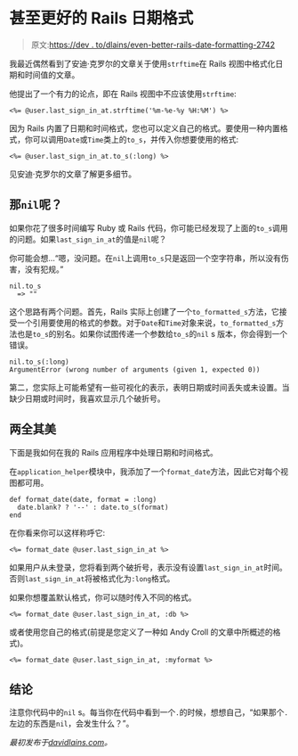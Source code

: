 # 甚至更好的 Rails 日期格式

> 原文:[https://dev . to/dlains/even-better-rails-date-formatting-2742](https://dev.to/dlains/even-better-rails-date-formatting-2742)

我最近偶然看到了安迪·克罗尔的文章关于使用`strftime`在 Rails 视图中格式化日期和时间值的文章。

他提出了一个有力的论点，即在 Rails 视图中不应该使用`strftime`:

```
<%= @user.last_sign_in_at.strftime('%m-%e-%y %H:%M') %> 
```

因为 Rails 内置了日期和时间格式，您也可以定义自己的格式。要使用一种内置格式，你可以调用`Date`或`Time`类上的`to_s`，并传入你想要使用的格式:

```
<%= @user.last_sign_in_at.to_s(:long) %> 
```

见安迪·克罗尔的文章了解更多细节。

## [](#what-about-raw-nil-endraw-)那`nil`呢？

如果你花了很多时间编写 Ruby 或 Rails 代码，你可能已经发现了上面的`to_s`调用的问题。如果`last_sign_in_at`的值是`nil`呢？

你可能会想...“嗯，没问题。在`nil`上调用`to_s`只是返回一个空字符串，所以没有伤害，没有犯规。”

```
nil.to_s
  => "" 
```

这个思路有两个问题。首先，Rails 实际上创建了一个`to_formatted_s`方法，它接受一个引用要使用的格式的参数。对于`Date`和`Time`对象来说，`to_formatted_s`方法也是`to_s`的别名。如果你试图传递一个参数给`to_s`的`nil` s 版本，你会得到一个错误。

```
nil.to_s(:long)
ArgumentError (wrong number of arguments (given 1, expected 0)) 
```

第二，您实际上可能希望有一些可视化的表示，表明日期或时间丢失或未设置。当缺少日期或时间时，我喜欢显示几个破折号。

## [](#best-of-both-worlds)两全其美

下面是我如何在我的 Rails 应用程序中处理日期和时间格式。

在`application_helper`模块中，我添加了一个`format_date`方法，因此它对每个视图都可用。

```
def format_date(date, format = :long)
  date.blank? ? '--' : date.to_s(format)
end 
```

在你看来你可以这样称呼它:

```
<%= format_date @user.last_sign_in_at %> 
```

如果用户从未登录，您将看到两个破折号，表示没有设置`last_sign_in_at`时间。否则`last_sign_in_at`将被格式化为`:long`格式。

如果你想覆盖默认格式，你可以随时传入不同的格式。

```
<%= format_date @user.last_sign_in_at, :db %> 
```

或者使用您自己的格式(前提是您定义了一种如 Andy Croll 的文章中所概述的格式)。

```
<%= format_date @user.last_sign_in_at, :myformat %> 
```

## [](#conclusion)结论

注意你代码中的`nil` s。每当你在代码中看到一个`.`的时候，想想自己，“如果那个`.`左边的东西是`nil`，会发生什么？”。

*最初发布于[davidlains.com](https://davidlains.com)。*